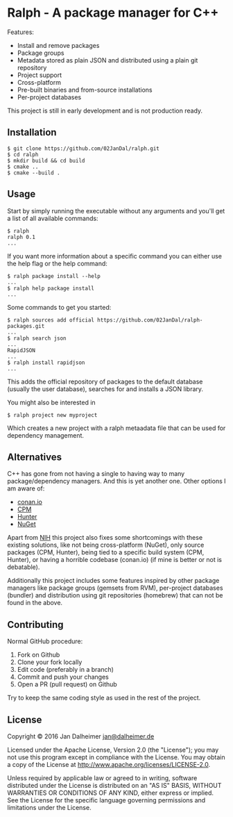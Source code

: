 # Ralph - A package manager for C++

Features:

* Install and remove packages
* Package groups
* Metadata stored as plain JSON and distributed using a plain git repository
* Project support
* Cross-platform
* Pre-built binaries and from-source installations
* Per-project databases

This project is still in early development and is not production ready.

## Installation

    $ git clone https://github.com/02JanDal/ralph.git
    $ cd ralph
    $ mkdir build && cd build
    $ cmake ..
    $ cmake --build .

## Usage

Start by simply running the executable without any arguments and you'll get a list of all available commands:

    $ ralph
    ralph 0.1
    ...

If you want more information about a specific command you can either use the help flag or the help command:

    $ ralph package install --help
    ...
    $ ralph help package install
    ...

Some commands to get you started:

    $ ralph sources add official https://github.com/02JanDal/ralph-packages.git
    ...
    $ ralph search json
    ...
    RapidJSON
    ...
    $ ralph install rapidjson
    ...

This adds the official repository of packages to the default database (usually the user database), searches for and installs a JSON library.

You might also be interested in

    $ ralph project new myproject

Which creates a new project with a ralph metaadata file that can be used for dependency management.

## Alternatives

C++ has gone from not having a single to having way to many package/dependency managers. And this is yet another one. Other options I am aware of:

* [conan.io](https://conan.io/)
* [CPM](https://github.com/iauns/cpm)
* [Hunter](https://github.com/ruslo/hunter)
* [NuGet](https://www.nuget.org/)

Apart from [NIH](https://en.wikipedia.org/wiki/Not_invented_here) this project also fixes some shortcomings with these existing solutions, like not being cross-platform (NuGet), only source packages (CPM, Hunter), being tied to a specific build system (CPM, Hunter), or having a horrible codebase (conan.io) (if mine is better or not is debatable).

Additionally this project includes some features inspired by other package managers like package groups (gemsets from RVM), per-project databases (bundler) and distribution using git repositories (homebrew) that can not be found in the above.

## Contributing

Normal GitHub procedure:

1. Fork on Github
2. Clone your fork locally
3. Edit code (preferably in a branch)
4. Commit and push your changes
5. Open a PR (pull request) on Github

Try to keep the same coding style as used in the rest of the project.

## License

Copyright © 2016 Jan Dalheimer <jan@dalheimer.de>

Licensed under the Apache License, Version 2.0 (the "License"); you may not use this program except in compliance with the License. You may obtain a copy of the License at http://www.apache.org/licenses/LICENSE-2.0.

Unless required by applicable law or agreed to in writing, software distributed under the License is distributed on an "AS IS" BASIS, WITHOUT WARRANTIES OR CONDITIONS OF ANY KIND, either express or implied. See the License for the specific language governing permissions and limitations under the License.
